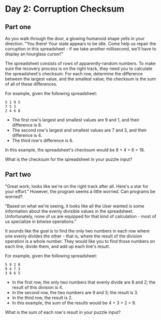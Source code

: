 # Day 2: Corruption Checksum

## Part one

As you walk through the door, a glowing humanoid shape yells in your direction.
"You there! Your state appears to be idle.
Come help us repair the corruption in this spreadsheet -
if we take another millisecond, we'll have to display an hourglass cursor!"

The spreadsheet consists of rows of apparently-random numbers.
To make sure the recovery process is on the right track,
they need you to calculate the spreadsheet's checksum.
For each row, determine the difference between the largest value,
and the smallest value; the checksum is the sum of all of these differences.

For example, given the following spreadsheet:

```
5 1 9 5
7 5 3
2 4 6 8
```

- The first row's largest and smallest values are 9 and 1,
and their difference is 8.
- The second row's largest and smallest values are 7 and 3,
and their difference is 4.
- The third row's difference is 6.

In this example, the spreadsheet's checksum would be 8 + 4 + 6 = 18.

What is the checksum for the spreadsheet in your puzzle input?

## Part two

"Great work; looks like we're on the right track after all.
Here's a star for your effort."
However, the program seems a little worried. Can programs be worried?

"Based on what we're seeing,
it looks like all the User wanted is some information
about the evenly divisible values in the spreadsheet.
Unfortunately, none of us are equipped for that kind of calculation -
most of us specialize in bitwise operations."

It sounds like the goal is to find the only two numbers in each row
where one evenly divides the other -
that is, where the result of the division operation is a whole number.
They would like you to find those numbers on each line,
divide them, and add up each line's result.

For example, given the following spreadsheet:

```
5 9 2 8
9 4 7 3
3 8 6 5
```

- In the first row, the only two numbers that evenly divide are 8 and 2;
  the result of this division is 4.
- In the second row, the two numbers are 9 and 3; the result is 3.
- In the third row, the result is 2.
- In this example, the sum of the results would be 4 + 3 + 2 = 9.

What is the sum of each row's result in your puzzle input?
